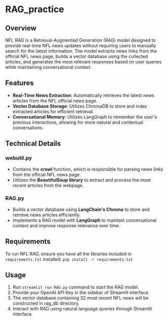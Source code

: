# RAG_practice

## Overview
NFL RAG is a Retrieval-Augmented Generation (RAG) model designed to provide real-time NFL news updates without requiring users to manually search for the latest information. The model extracts news links from the official NFL news page, builds a vector database using the collected articles, and generates the most relevant responses based on user queries while maintaining conversational context.

## Features
- **Real-Time News Extraction**: Automatically retrieves the latest news articles from the NFL official news page.
- **Vector Database Storage**: Utilizes ChromaDB to store and index extracted articles for efficient retrieval.
- **Conversational Memory**: Utilizes LangGraph to remember the user's previous interactions, allowing for more natural and contextual conversations.


## Technical Details
### webutil.py
- Contains the **crawl** function, which is responsible for parsing news links from the official NFL news page.
- Utilizes the **BeautifulSoup library** to extract and process the most recent articles from the webpage.

### RAG.py
- Builds a vector database using **LangChain's Chroma** to store and retrieve news articles efficiently.
- Implements a RAG model with **LangGraph** to maintain conversational context and improve response relevance over time.

## Requirements
To run NFL RAG, ensure you have all the libraries included in `requirements.txt` installed:
`pip install -r requirements.txt`

## Usage
1. Run `streamlit run RAG.py` command to start the RAG model.
2. Provide your OpenAI API Key in the sidebar of Streamlit interface.
2. The vector database containing 32 most recent NFL news will be constructed in rag_db directory.
3. Interact with RAG using natural language queries through Streamlit interface.
